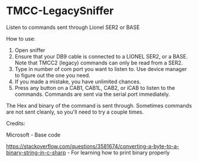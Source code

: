 # TMCC-LegacySniffer
 Listen to commands sent through Lionel SER2 or BASE

How to use:

1. Open sniffer
2. Ensure that your DB9 cable is connected to a LIONEL SER2, or a BASE. Note that TMCC2 (legacy) commands can only be read from a SER2. 
3. Type in number of com port you want to listen to. Use device manager to figure out the one you need.
4. If you made a mistake, you have unlimited chances. 
5. Press any button on a CAB1, CAB1L, CAB2, or iCAB to listen to the commands. Commands are sent via the serial port immediately. 

The Hex and binary of the command is sent through. Sometimes commands are not sent cleanly, so you'll need to try a couple times.

Credits:

Microsoft - Base code

https://stackoverflow.com/questions/3581674/converting-a-byte-to-a-binary-string-in-c-sharp - For learning how to print binary properly

